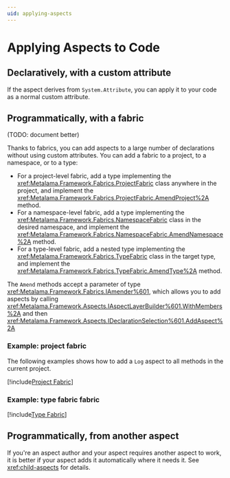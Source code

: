 ```yaml
---
uid: applying-aspects
---
```


# Applying Aspects to Code

## Declaratively, with a custom attribute

If the aspect derives from `System.Attribute`, you can apply it to your code as a normal custom attribute.


## Programmatically, with a fabric

(TODO: document better)

Thanks to fabrics, you can add aspects to a large number of declarations without using custom attributes. You can add a fabric to a project, to a namespace, or to a type:

* For a project-level fabric, add a type implementing the <xref:Metalama.Framework.Fabrics.ProjectFabric> class anywhere in the project, and implement the <xref:Metalama.Framework.Fabrics.ProjectFabric.AmendProject%2A> method.
* For a namespace-level fabric, add a type implementing the <xref:Metalama.Framework.Fabrics.NamespaceFabric> class in the desired namespace, and implement the <xref:Metalama.Framework.Fabrics.NamespaceFabric.AmendNamespace%2A> method. 
* For a type-level fabric, add a nested type implementing the <xref:Metalama.Framework.Fabrics.TypeFabric> class in the target type, and implement the <xref:Metalama.Framework.Fabrics.TypeFabric.AmendType%2A> method.

The `Amend` methods accept a parameter of type <xref:Metalama.Framework.Fabrics.IAmender%601>, which allows you to add aspects by calling <xref:Metalama.Framework.Aspects.IAspectLayerBuilder%601.WithMembers%2A> and then <xref:Metalama.Framework.Aspects.IDeclarationSelection%601.AddAspect%2A>

### Example: project fabric

The following examples shows how to add a `Log` aspect to all methods in the current project.

[!include[Project Fabric](../../code/Metalama.Documentation.SampleCode.AspectFramework/ProjectFabric.cs)]

### Example: type fabric fabric

[!include[Type Fabric](../../code/Metalama.Documentation.SampleCode.AspectFramework/TypeFabric.cs)]

## Programmatically, from another aspect

If you're an aspect author and your aspect requires another aspect to work, it is better if your aspect adds it automatically where it needs it. See <xref:child-aspects> for details.
